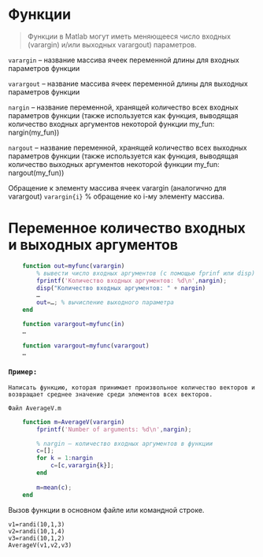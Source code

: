 # Функции
> Функции в Matlab могут иметь меняющееся число входных (varargin) и/или выходных varargout) параметров.

`varargin` – название массива ячеек переменной длины для входных параметров 
функции

`varargout` – название массива ячеек переменной длины для выходных 
параметров функции

`nargin` – название переменной, хранящей количество всех входных параметров 
функции (также используется как функция, выводящая количество входных 
аргументов некоторой функции my_fun: nargin(my_fun))

`nargout` – название переменной, хранящей количество всех выходных параметров 
функции (также используется как функция, выводящая количество выходных 
аргументов некоторой функции my_fun: nargout(my_fun))

Обращение к элементу массива ячеек varargin (аналогично для varargout)
`varargin{i}` % обращение ко i-му элементу массива.

# Переменное количество входных и выходных аргументов

```matlab
    function out=myfunc(varargin)
        % вывести число входных аргументов (с помощью fprinf или disp)
        fprintf('Количество входных аргументов: %d\n',nargin);
        disp("Количество входных аргументов: " + nargin)
        …
        out=…; % вычисление выходного параметра
    end

    function varargout=myfunc(in)
    …

    function varargout=myfunc(varargout)
    …
```
### `Пример:`

    Написать функцию, которая принимает произвольное количество векторов и возвращает среднее значение среди элементов всех векторов.

`Файл AverageV.m`
```matlab
    function m=AverageV(varargin)
        fprintf('Number of arguments: %d\n',nargin);

        % nargin – количество входных аргументов в функции
        c=[];
        for k = 1:nargin
            c=[c,varargin{k}];
        end
    
        m=mean(c);
    end
```
Вызов функции в основном файле или командной строке.

    v1=randi(10,1,3)
    v2=randi(10,1,4)
    v3=randi(10,1,2)
    AverageV(v1,v2,v3)
